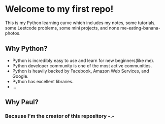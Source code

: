 # Welcome to my first repo!
This is my Python learning curve which includes my notes, some tutorials, some Leetcode problems, some mini projects, and none me-eating-banana-photos.
## Why Python?
- Python is incredibly easy to use and learn for new beginners(like me).
- Python developer community is one of the most active communities.
- Python is heavily backed by Facebook, Amazon Web Services, and Google.
- Python has excellent libraries.
- ...
## Why Paul?
### Because I'm the creator of this repository -.-

